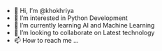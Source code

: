 - 👋 Hi, I’m @khokhriya
- 👀 I’m interested in Python Development
- 🌱 I’m currently learning AI and Machine Learning
- 💞️ I’m looking to collaborate on Latest technology
- 📫 How to reach me ...

<!---
khokhriya/khokhriya is a ✨ special ✨ repository because its `README.md` (this file) appears on your GitHub profile.
You can click the Preview link to take a look at your changes.
--->
